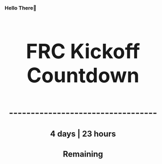 ### Hello There👋

<!---START-TIMER--->
<h3 align='center' style='font-size: 64px;'>FRC Kickoff Countdown</h3>
<h3 align='center' style='font-size: 30px;'>----------------------------------</h3>
<h3 align='center' style='font-size: 25px;'>4 days | 23 hours</h3>
<h3 align='center' style='font-size: 25px;'>Remaining</h3>
<!---END-TIMER--->

